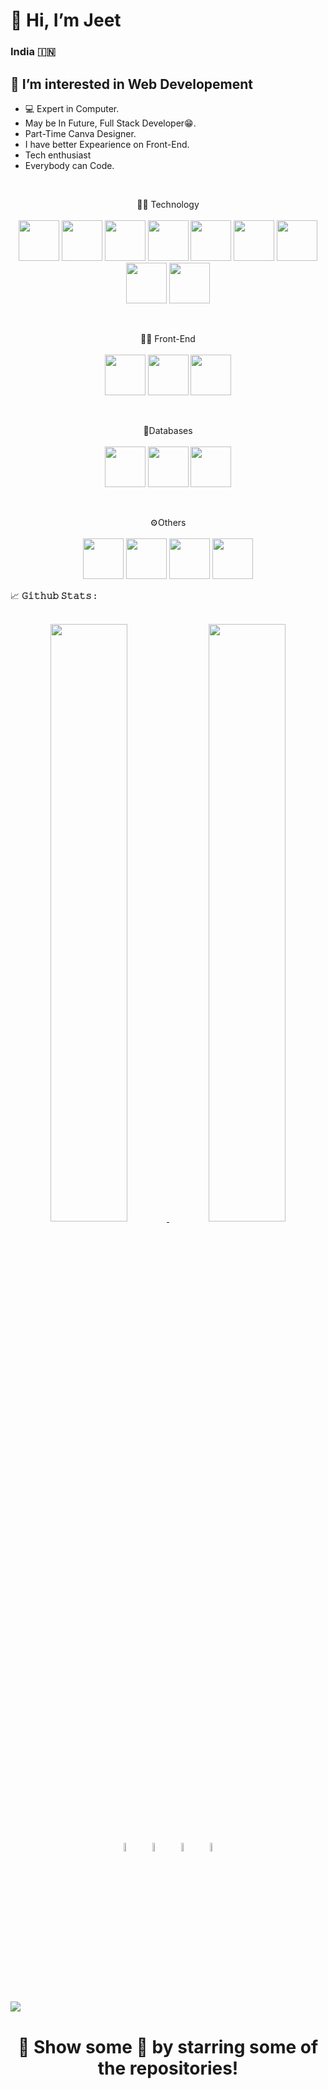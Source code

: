 <h1>👋 Hi, I’m Jeet</h1>

### India <span>🇮🇳</span>

## 👀 I’m interested in Web Developement
- 💻 Expert in Computer. 
- May be In Future, Full Stack Developer😁.
- Part-Time Canva Designer. 
- I have better Expearience on Front-End.
- Tech enthusiast
- Everybody can Code.

<!--<div align="center">
	<img src="https://github.com/jeet404/jeet404/blob/main/src/coder.gif" width="50%" height="250" />
</div>-->

<br>
<p align="center">
👨‍💻 Technology<br><br>
<code><img width="65" height="65" src="https://github.com/jeet404/jeet404/blob/main/src/js.png"/></code>
<code><img width="65" height="65" src="https://github.com/jeet404/jeet404/blob/main/src/php.png"/></code>
<code><img width="65" height="65" src="https://github.com/jeet404/jeet404/blob/main/src/python.png"/></code>
<code><img width="65" height="65" src="https://github.com/jeet404/jeet404/blob/main/src/java.png"/></code>
<code><img width="65" height="65" src="https://github.com/jeet404/jeet404/blob/main/src/csharp.png"/></code>
<code><img width="65" height="65" src="https://github.com/jeet404/jeet404/blob/main/src/cpp.png"/></code>
<code><img width="65" height="65" src="https://github.com/jeet404/jeet404/blob/main/src/clang.png"/></code>
<code><img width="65" height="65" src="https://github.com/jeet404/jeet404/blob/main/src/dotnet.png"/></code>
<code><img width="65" height="65" src="https://github.com/jeet404/jeet404/blob/main/src/asp.png"/></code>
</p>
<br>
<p align="center">
👨‍💻 Front-End<br><br>
<code><img width="65" height="65" src="https://github.com/jeet404/jeet404/blob/main/src/html.png"/></code>
<code><img width="65" height="65" src="https://github.com/jeet404/jeet404/blob/main/src/css.png"/></code>
<code><img width="65" height="65" src="https://github.com/jeet404/jeet404/blob/main/src/bstrp.png"/></code>
</p>
<br>
<p align="center">
💾Databases<br><br>
<code><img width="65" height="65" src="https://github.com/jeet404/jeet404/blob/main/src/mysql.png"/></code>
<code><img width="65" height="65" src="https://github.com/jeet404/jeet404/blob/main/src/sql.png"/></code>
<code><img width="65" height="65" src="https://github.com/jeet404/jeet404/blob/main/src/msaccess.png"/></code>
</p>
<br/>
<p align="center">
⚙️Others<br><br>
<code><img width="65" height="65" src="https://github.com/jeet404/jeet404/blob/main/src/git.png"/></code>
<code><img width="65" height="65" src="https://github.com/jeet404/jeet404/blob/main/src/linux.png"/></code>
<code><img width="65" height="65" src="https://github.com/jeet404/jeet404/blob/main/src/canva.png"/></code>
<code><img width="65" height="65" src="https://github.com/jeet404/jeet404/blob/main/src/msoffice.png"/></code>
<br/>
<summary>
  <g-emoji class="g-emoji" alias="chart_with_upwards_trend" fallback-src="https://github.githubassets.com/images/icons/emoji/unicode/1f4c8.png">📈</g-emoji>
  <strong>𝙶𝚒𝚝𝚑𝚞𝚋 𝚂𝚝𝚊𝚝𝚜 : </strong>
</summary>
<br>
<p align="center">
  <a href="https://github.com/jeet404/">
	<img width="49.5%" src="https://github-readme-stats.vercel.app/api?username=jeet404&show_icons=true&theme=synthwave&hide_border=true"/>
    	<img width="49.5%" src="https://github-readme-streak-stats.herokuapp.com?user=jeet404&theme=synthwave&hide_border=true&date_format=M%20j%5B%2C%20Y%5D&fire=7109D0&ring=00CED3"/>
  </a>
</p>
<!--<br>
<a href="https://github.com/jeet404" align="left"><img src="https://github-readme-stats.vercel.app/api/top-langs/?username=jeet404&langs_count=5&title_color=0891b2&text_color=ffffff&icon_color=0891b2&bg_color=1c1917&hide_border=true&locale=en&custom_title=Top%20%Languages" alt="Top Languages" /></a>
<br>-->
<p align="center" >
	<a href="https://www.linkedin.com/in/jeet404/"><img alt="linkedin" width="6%" style="padding:6px" src="https://github.com/jeet404/jeet404/blob/main/src/linkedin.png"/></a>
	<a href="https://www.instagram.com/jeet404_/"><img alt="instagram" width="6%" style="padding:6px" src="https://github.com/jeet404/jeet404/blob/main/src/insta.png"/></a>
	<a href="https://www.facebook.com/jeet404.Patel/"><img alt="facebook" width="6%" style="padding:6px" src="https://github.com/jeet404/jeet404/blob/main/src/fb.png"/></a>
  	<a href="https://twitter.com/jeet404_"><img alt="twitter" width="6%" style="padding:6px" src="https://github.com/jeet404/jeet404/blob/main/src/twitter.png"/></a>
</p>

![](https://activity-graph.herokuapp.com/graph?username=jeet404&theme=github_dark&hide_border=true&area=true)

<div align="center">
	<h1>🚀 Show some 💙 by starring some of the repositories!</h1>
</div>
